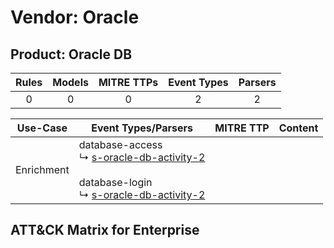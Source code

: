 Vendor: Oracle
==============
Product: Oracle DB
------------------
| Rules | Models | MITRE TTPs | Event Types | Parsers |
|:-----:|:------:|:----------:|:-----------:|:-------:|
|   0   |   0    |     0      |      2      |    2    |

|  Use-Case  | Event Types/Parsers                                                                                                                                                                                         | MITRE TTP | Content                                             |
|:----------:| ----------------------------------------------------------------------------------------------------------------------------------------------------------------------------------------------------------- | --------- | --------------------------------------------------- |
| Enrichment |  database-access<br> ↳ [s-oracle-db-activity-2](Parsers/parserContent_s-oracle-db-activity-2.md)<br><br> database-login<br> ↳ [s-oracle-db-activity-2](Parsers/parserContent_s-oracle-db-activity-2.md)<br> |           | [](Rules_Models/r_m_oracle_oracle_db_Enrichment.md) |

ATT&CK Matrix for Enterprise
----------------------------
